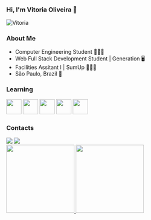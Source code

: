 ### Hi, I'm Vitoria Oliveira 👋
![Vitoria](https://user-images.githubusercontent.com/95696694/150194973-fe9c0089-70cf-4bd7-a506-2028fbb3be7c.png)

### About Me
- Computer Engineering Student 👩🏻‍💻
- Web Full Stack Development Student | Generation 🖥️
- Facilities Assitant I | SumUp 👩🏻‍💼
- São Paulo, Brazil 📍

### Learning 

<img src="https://cdn.jsdelivr.net/gh/devicons/devicon/icons/git/git-original.svg" width="40" height="40"/> <img src="https://cdn.jsdelivr.net/gh/devicons/devicon/icons/java/java-original.svg" width="40" height="40"/> <img src="https://cdn.jsdelivr.net/gh/devicons/devicon/icons/mysql/mysql-original.svg" width="40" height="40"/> <img src="https://cdn.jsdelivr.net/gh/devicons/devicon/icons/github/github-original.svg" width="40" height="40"/> <img src="https://cdn.jsdelivr.net/gh/devicons/devicon/icons/spring/spring-original.svg" width="40" height="40"/> 

### Contacts
<div>
<a href = "mailto:contato@contato.santos.vitoria12@gmail.com"><img src="https://img.shields.io/badge/Gmail-D14836?style=for-the-badge&logo=gmail&logoColor=white" target="_blank"></a>
<a href="https://www.linkedin.com/in/vitória-santos-oliveira-she-her-53755b189/" target="_blank"><img src="https://img.shields.io/badge/-LinkedIn-%230077B5?style=for-the-badge&logo=linkedin&logoColor=white" target="_blank"></a>   
</div>

<div>
<a href="https://github.com/viisoli">
<img height="180em" src="https://github-readme-stats.vercel.app/api/top-langs/?username=viisoli&layout=compact&langs_count=7&theme=dracula"/>
<img height="180em" src="https://github-readme-stats.vercel.app/api?username=viisoli&show_icons=true&theme=dracula&include_all_commits=true&count_private=true"/>
</div>

<!--[Snake animation](https://github.com/viisoli/viisoli/blob/output/github-contribution-grid-snake.svg) -->
  
<!--
**viisoli/viisoli** is a ✨ _special_ ✨ repository because its `README.md` (this file) appears on your GitHub profile.

Here are some ideas to get you started:

- 🔭 I’m currently working on ...
- 🌱 I’m currently learning ...
- 👯 I’m looking to collaborate on ...
- 🤔 I’m looking for help with ...
- 💬 Ask me about ...
- 📫 How to reach me: ...
- 😄 Pronouns: ...
- ⚡ Fun fact: ...
-->
